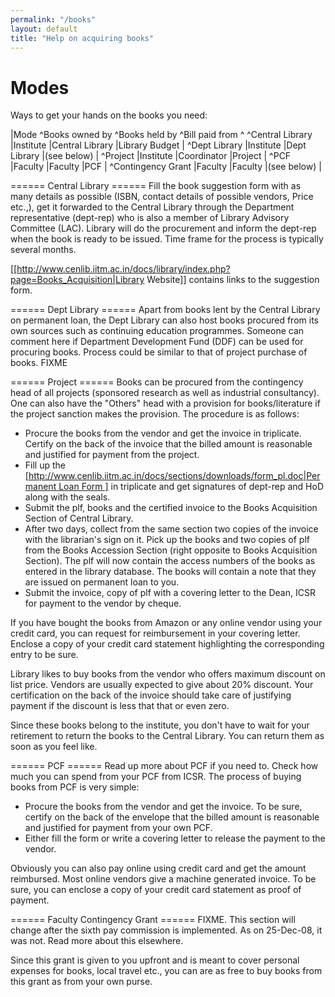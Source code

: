 ```yaml
---
permalink: "/books"
layout: default
title: "Help on acquiring books"
---
```

# Modes

Ways to get your hands on the books you need:

|Mode ^Books owned by ^Books held by ^Bill paid from ^
^Central Library |Institute |Central Library |Library Budget |
^Dept Library |Institute |Dept Library |(see below) |
^Project |Institute |Coordinator |Project |
^PCF |Faculty |Faculty |PCF |
^Contingency Grant |Faculty |Faculty |(see below)  |


====== Central Library ======
Fill the book suggestion form with as many details as possible (ISBN, contact details of possible vendors, Price etc.,), get it forwarded to the Central Library through the Department representative (dept-rep) who is also a member of Library Advisory Committee (LAC). Library will do the procurement and inform the dept-rep when the book is ready to be issued. Time frame for the process is typically several months.

[[http://www.cenlib.iitm.ac.in/docs/library/index.php?page=Books_Acquisition|Library Website]] contains links to the suggestion form.

====== Dept Library ======
Apart from books lent by the Central Library on permanent loan, the Dept Library can also host books procured from its own sources such as continuing education programmes. Someone can comment here if Department Development Fund (DDF) can be used for procuring books. Process could be similar to that of project purchase of books. FIXME







====== Project ======
Books can be procured from the contingency head of all projects (sponsored research as well as industrial consultancy). One can also have the "Others" head with a provision for books/literature if the project sanction makes the provision. The procedure is as follows:

  - Procure the books from the vendor and get the invoice in triplicate. Certify on the back of the invoice that the billed amount is reasonable and justified for payment from the project.
  - Fill up the [[http://www.cenlib.iitm.ac.in/docs/sections/downloads/form_pl.doc|Permanent Loan Form ]](plf) in triplicate and get signatures of dept-rep and HoD along with the seals.
  - Submit the plf, books and the certified invoice to the Books Acquisition Section of Central Library.
  - After two days, collect from the same section two copies of the invoice with the librarian's sign on it. Pick up the books and two copies of plf from the Books Accession Section (right opposite to Books Acquisition Section). The plf will now contain the access numbers of the books as entered in the library database. The books will contain a note that they are issued on permanent loan to you.
  - Submit the invoice, copy of plf with a covering letter to the Dean, ICSR for payment to the vendor by cheque.

If you have bought the books from Amazon or any online vendor using your credit card, you can request for reimbursement in your covering letter. Enclose a copy of your credit card statement highlighting the corresponding entry to be sure. 

Library likes to buy books from the vendor who offers maximum discount on list price. Vendors are usually expected to give about 20% discount. Your certification on the back of the invoice should take care of justifying payment if the discount is less that that or even zero.

Since these books belong to the institute, you don't have to wait for your retirement to return the books to the Central Library. You can return them as soon as you feel like.



====== PCF ======
Read up more about PCF if you need to. Check how much you can spend from your PCF from ICSR. The process of buying books from PCF is very simple:
  - Procure the books from the vendor and get the invoice. To be sure, certify on the back of the envelope that the billed amount is reasonable and justified for payment from your own PCF.
  - Either fill the form or write a covering letter to release the payment to the vendor. 

Obviously you can also pay online using credit card and get the amount reimbursed. Most online vendors give a machine generated invoice. To be sure, you can enclose a copy of your credit card statement as proof of payment.


====== Faculty Contingency Grant ======
FIXME. This section will change after the sixth pay commission is implemented. As on 25-Dec-08, it was not. Read more about this elsewhere. 

Since this grant is given to you upfront and is meant to cover personal expenses for books, local travel etc., you can are as free to buy books from this grant as from your own purse.
